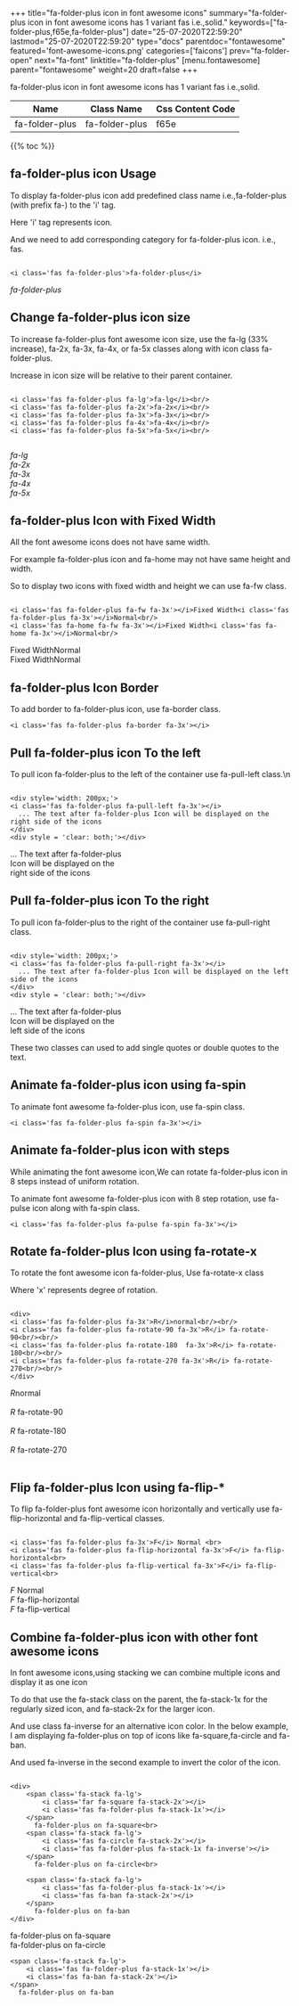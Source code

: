 +++
title="fa-folder-plus icon in font awesome icons"
summary="fa-folder-plus icon in font awesome icons has 1 variant fas i.e.,solid."
keywords=["fa-folder-plus,f65e,fa-folder-plus"]
date="25-07-2020T22:59:20"
lastmod="25-07-2020T22:59:20"
type="docs"
parentdoc="fontawesome"
featured='font-awesome-icons.png'
categories=['faicons']
prev="fa-folder-open"
next="fa-font"
linktitle="fa-folder-plus"
[menu.fontawesome]
parent="fontawesome"
weight=20
draft=false
+++


fa-folder-plus icon in font awesome icons has 1 variant fas i.e.,solid.

<div class='table-responsive'><table class='table'><thead><tr><th>Name</th><th>Class Name</th><th>Css Content Code</th></tr></thead><tbody><tr><td>fa-folder-plus</td><td>fa-folder-plus</td><td>f65e</td></tr></tbody></table></div>


{{% toc %}}


## fa-folder-plus icon Usage

To display fa-folder-plus icon add predefined class name i.e.,fa-folder-plus (with prefix fa-) to the 'i' tag.

Here 'i' tag represents icon.

And we need to add corresponding category for fa-folder-plus icon. i.e., fas.


```

<i class='fas fa-folder-plus'>fa-folder-plus</i>
```

<i class='fas fa-folder-plus'>fa-folder-plus</i>




## Change fa-folder-plus icon size
To increase fa-folder-plus font awesome icon size, use the fa-lg (33% increase), fa-2x, fa-3x, fa-4x, or fa-5x classes along with icon class fa-folder-plus.

Increase in icon size will be relative to their parent container. 

```

<i class='fas fa-folder-plus fa-lg'>fa-lg</i><br/>
<i class='fas fa-folder-plus fa-2x'>fa-2x</i><br/>
<i class='fas fa-folder-plus fa-3x'>fa-3x</i><br/>
<i class='fas fa-folder-plus fa-4x'>fa-4x</i><br/>
<i class='fas fa-folder-plus fa-5x'>fa-5x</i><br/>
            
```

<i class='fas fa-folder-plus fa-lg'>fa-lg</i><br/>
<i class='fas fa-folder-plus fa-2x'>fa-2x</i><br/>
<i class='fas fa-folder-plus fa-3x'>fa-3x</i><br/>
<i class='fas fa-folder-plus fa-4x'>fa-4x</i><br/>
<i class='fas fa-folder-plus fa-5x'>fa-5x</i><br/>
            



## fa-folder-plus Icon with Fixed Width 

All the font awesome icons does not have same width.

For example fa-folder-plus icon and fa-home may not have same height and width.

So to display two icons with fixed width and height we can use fa-fw class.


```

<i class='fas fa-folder-plus fa-fw fa-3x'></i>Fixed Width<i class='fas fa-folder-plus fa-3x'></i>Normal<br/>
<i class='fas fa-home fa-fw fa-3x'></i>Fixed Width<i class='fas fa-home fa-3x'></i>Normal<br/>
```

<i class='fas fa-folder-plus fa-fw fa-3x'></i>Fixed Width<i class='fas fa-folder-plus fa-3x'></i>Normal<br/>
<i class='fas fa-home fa-fw fa-3x'></i>Fixed Width<i class='fas fa-home fa-3x'></i>Normal<br/>



## fa-folder-plus Icon Border 

To add border to fa-folder-plus icon, use fa-border class.


```
<i class='fas fa-folder-plus fa-border fa-3x'></i>

```
<i class='fas fa-folder-plus fa-border fa-3x'></i>





## Pull fa-folder-plus icon To the left

To pull icon fa-folder-plus to the left of the container use fa-pull-left class.\n

```

<div style='width: 200px;'>
<i class='fas fa-folder-plus fa-pull-left fa-3x'></i>
  ... The text after fa-folder-plus Icon will be displayed on the right side of the icons
</div>
<div style = 'clear: both;'></div>
```

<div style='width: 200px;'>
<i class='fas fa-folder-plus fa-pull-left fa-3x'></i>
  ... The text after fa-folder-plus Icon will be displayed on the right side of the icons
</div>
<div style = 'clear: both;'></div>




## Pull fa-folder-plus icon To the right
To pull icon fa-folder-plus to the right of the container use fa-pull-right class.

```

<div style='width: 200px;'>
<i class='fas fa-folder-plus fa-pull-right fa-3x'></i>
  ... The text after fa-folder-plus Icon will be displayed on the left side of the icons
</div>
<div style = 'clear: both;'></div>
```

<div style='width: 200px;'>
<i class='fas fa-folder-plus fa-pull-right fa-3x'></i>
  ... The text after fa-folder-plus Icon will be displayed on the left side of the icons
</div>
<div style = 'clear: both;'></div>

These two classes can used to add single quotes or double quotes to the text.


## Animate fa-folder-plus icon using fa-spin
To animate font awesome fa-folder-plus icon, use fa-spin class.

```
<i class='fas fa-folder-plus fa-spin fa-3x'></i>
```
<i class='fas fa-folder-plus fa-spin fa-3x'></i>




## Animate fa-folder-plus icon with steps
While animating the font awesome icon,We can rotate fa-folder-plus icon in 8 steps instead of uniform rotation.

To animate font awesome fa-folder-plus icon with 8 step rotation, use fa-pulse icon along with fa-spin class.


```
<i class='fas fa-folder-plus fa-pulse fa-spin fa-3x'></i>

```
<i class='fas fa-folder-plus fa-pulse fa-spin fa-3x'></i>





## Rotate fa-folder-plus Icon using fa-rotate-x
To rotate the font awesome icon fa-folder-plus, Use fa-rotate-x class

Where 'x' represents degree of rotation.


```

<div>
<i class='fas fa-folder-plus fa-3x'>R</i>normal<br/><br/>
<i class='fas fa-folder-plus fa-rotate-90 fa-3x'>R</i> fa-rotate-90<br/><br/> 
<i class='fas fa-folder-plus fa-rotate-180  fa-3x'>R</i> fa-rotate-180<br/><br/> 
<i class='fas fa-folder-plus fa-rotate-270 fa-3x'>R</i> fa-rotate-270<br/><br/>
</div>
```

<div>
<i class='fas fa-folder-plus fa-3x'>R</i>normal<br/><br/>
<i class='fas fa-folder-plus fa-rotate-90 fa-3x'>R</i> fa-rotate-90<br/><br/> 
<i class='fas fa-folder-plus fa-rotate-180  fa-3x'>R</i> fa-rotate-180<br/><br/> 
<i class='fas fa-folder-plus fa-rotate-270 fa-3x'>R</i> fa-rotate-270<br/><br/>
</div>




## Flip fa-folder-plus Icon using fa-flip-*
To flip fa-folder-plus font awesome icon horizontally and vertically use fa-flip-horizontal and fa-flip-vertical classes. 

```

<i class='fas fa-folder-plus fa-3x'>F</i> Normal <br>
<i class='fas fa-folder-plus fa-flip-horizontal fa-3x'>F</i> fa-flip-horizontal<br>
<i class='fas fa-folder-plus fa-flip-vertical fa-3x'>F</i> fa-flip-vertical<br>
```

<i class='fas fa-folder-plus fa-3x'>F</i> Normal <br>
<i class='fas fa-folder-plus fa-flip-horizontal fa-3x'>F</i> fa-flip-horizontal<br>
<i class='fas fa-folder-plus fa-flip-vertical fa-3x'>F</i> fa-flip-vertical<br>




## Combine fa-folder-plus icon with other font awesome icons
In font awesome icons,using stacking we can combine multiple icons and display it as one icon 

To do that use the fa-stack class on the parent, the fa-stack-1x for the regularly sized icon, and fa-stack-2x for the larger icon.

And use class fa-inverse for an alternative icon color. 
In the below example, I am displaying fa-folder-plus on top of icons like fa-square,fa-circle and fa-ban.

And used fa-inverse in the second example to invert the color of the icon.

```

<div>
    <span class='fa-stack fa-lg'>
        <i class='far fa-square fa-stack-2x'></i>
        <i class='fas fa-folder-plus fa-stack-1x'></i>
    </span>
      fa-folder-plus on fa-square<br>
    <span class='fa-stack fa-lg'>
        <i class='fas fa-circle fa-stack-2x'></i>
        <i class='fas fa-folder-plus fa-stack-1x fa-inverse'></i>
    </span>
      fa-folder-plus on fa-circle<br>

    <span class='fa-stack fa-lg'>
        <i class='fas fa-folder-plus fa-stack-1x'></i>
        <i class='fas fa-ban fa-stack-2x'></i>
    </span>
      fa-folder-plus on fa-ban
</div>
```

<div>
    <span class='fa-stack fa-lg'>
        <i class='far fa-square fa-stack-2x'></i>
        <i class='fas fa-folder-plus fa-stack-1x'></i>
    </span>
      fa-folder-plus on fa-square<br>
    <span class='fa-stack fa-lg'>
        <i class='fas fa-circle fa-stack-2x'></i>
        <i class='fas fa-folder-plus fa-stack-1x fa-inverse'></i>
    </span>
      fa-folder-plus on fa-circle<br>

    <span class='fa-stack fa-lg'>
        <i class='fas fa-folder-plus fa-stack-1x'></i>
        <i class='fas fa-ban fa-stack-2x'></i>
    </span>
      fa-folder-plus on fa-ban
</div>






